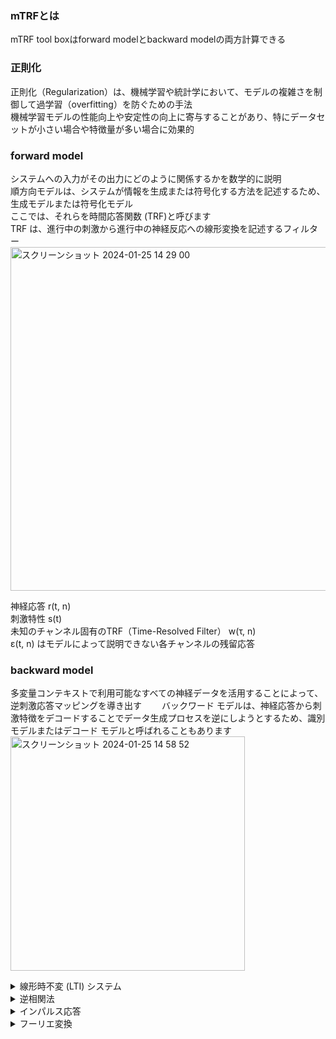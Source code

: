 ### mTRFとは

mTRF tool boxはforward modelとbackward modelの両方計算できる　　

### 正則化

正則化（Regularization）は、機械学習や統計学において、モデルの複雑さを制御して過学習（overfitting）を防ぐための手法  
機械学習モデルの性能向上や安定性の向上に寄与することがあり、特にデータセットが小さい場合や特徴量が多い場合に効果的

### forward model
システムへの入力がその出力にどのように関係するかを数学的に説明  
順方向モデルは、システムが情報を生成または符号化する方法を記述するため、生成モデルまたは符号化モデル  
ここでは、それらを時間応答関数 (TRF)と呼びます  
TRF は、進行中の刺激から進行中の神経反応への線形変換を記述するフィルター
<img width="550" alt="スクリーンショット 2024-01-25 14 29 00" src="https://github.com/am-da/mTRF/assets/112613519/88b3244c-de16-4ee3-9b4b-71c03f5ff3d4">

神経応答 r(t, n)   
刺激特性 s(t)   
未知のチャンネル固有のTRF（Time-Resolved Filter） w(τ, n)  
ε(t, n) はモデルによって説明できない各チャンネルの残留応答

### backward model
多変量コンテキストで利用可能なすべての神経データを活用することによって、逆刺激応答マッピングを導き出す　　
バックワード モデルは、神経応答から刺激特徴をデコードすることでデータ生成プロセスを逆にしようとするため、識別モデルまたはデコード モデルと呼ばれることもあります　　
<img width="375" alt="スクリーンショット 2024-01-25 14 58 52" src="https://github.com/am-da/mTRF/assets/112613519/f1fa9021-9484-433e-9ce8-211ce759e40a">


<details><summary>線形時不変 (LTI) システム</summary>
人間の脳は線形でも時間不変でもありませんが、これらの仮定は特定の場合には合理的であり、システムをそのインパルス応答によって特徴付けることができます。
</details>

<details><summary>逆相関法</summary>
逆相関法は視覚神経生理学において、初期視覚ニューロンの受容野位置や受容野時空間構造の定量解析に有効な手法として用いられる。　　 
逆相関法は入力IがシステムSに与えられた時に得られる出力Rを用いて、システムSの入出力関係を表す伝達関数を求めることを目的としている。　　 
これは制御工学においてシステムSのインパルス応答を求めることに相当する。  
システムSのインパルス応答がわかれば、その周波数特性を求めることができる。　　  
また、インパルス応答と入力Iの畳み込み積分を求めることで、任意刺激に対するシステムSの応答が予測可能である。　　   
(任意の刺激もインパルス応答の組み合わせで表現できる)  

逆相関法は、システムの出力R(t)とある時間(τ_i)、過去の入力I(t-τ_i)の相互相関を求めることで、システムSのインパルス応答を求める。
https://www.jstage.jst.go.jp/article/jcss/21/3/21_396/_pdf
</details>


<details><summary>インパルス応答</summary>

<img width="570" alt="スクリーンショット 2024-01-25 13 37 34" src="https://github.com/am-da/mTRF/assets/112613519/b3c71aea-c083-41d0-943e-f5a78ce3d368">

<img width="577" alt="スクリーンショット 2024-01-25 13 38 20" src="https://github.com/am-da/mTRF/assets/112613519/a80a3eb7-56fb-4017-b6f6-c0ee57558116">
<img width="586" alt="スクリーンショット 2024-01-25 13 38 39" src="https://github.com/am-da/mTRF/assets/112613519/7d813fa2-4ca5-44b4-a655-e49f797c6a8c">

インパルス応答を知ることで、システムの性質や動作を理解し、制御システムの設計や解析に役立ちます。　　

インパルス応答が既にわかっているシステムがあったとします。 このシステムに、インパルス以外の信号を入力した場合の出力はいったいどうなるのでしょうか？　　  
その答えは、「畳み込み（Convolution）」という計算方法で求めることができます。
(インパルス応答を基準に。インバルス応答のタイミングと大きさの組み合わせが複数)
<img width="606" alt="スクリーンショット 2024-01-25 13 56 22" src="https://github.com/am-da/mTRF/assets/112613519/fae0598f-43c3-41c4-a30c-80e048c40492">
https://www.noe.co.jp/technology/18/18inv1.html
</details>


<details><summary>フーリエ変換</summary>
<img width="564" alt="スクリーンショット 2024-01-25 14 01 48" src="https://github.com/am-da/mTRF/assets/112613519/121c3608-116e-4c4f-8651-816b757dbe4d">
https://www.yukisako.xyz/entry/fourier-transform
</details>


